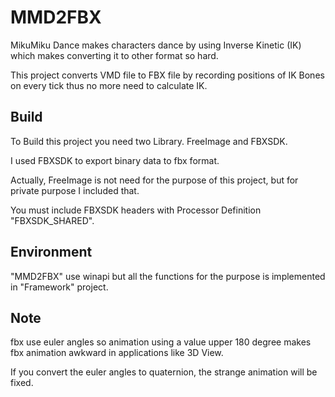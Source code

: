 # MMD2FBX

MikuMiku Dance makes characters dance by using Inverse Kinetic (IK) which makes converting it to other format so hard.

This project converts VMD file to FBX file by recording positions of IK Bones on every tick thus no more need to calculate IK.

## Build
To Build this project you need two Library. FreeImage and FBXSDK.

I used FBXSDK to export binary data to fbx format. 

Actually, FreeImage is not need for the purpose of this project, but for private purpose I included that.

You must include FBXSDK headers with Processor Definition "FBXSDK_SHARED".

## Environment

"MMD2FBX" use winapi but all the functions for the purpose is implemented in "Framework" project. 

## Note
fbx use euler angles so animation using a value upper 180 degree makes fbx animation awkward in applications like 3D View.

If you convert the euler angles to quaternion, the strange animation will be fixed.



